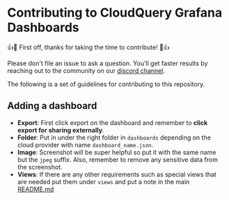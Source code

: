 # Contributing to CloudQuery Grafana Dashboards

:+1::tada: First off, thanks for taking the time to contribute! :tada::+1:

Please don't file an issue to ask a question. You'll get faster results by reaching out to the community on our [discord channel](https://cloudquery.io/discord).

The following is a set of guidelines for contributing to this repository.

## Adding a dashboard

- **Export**: First click export on the dashboard and remember to **click export for sharing externally**.
- **Folder**: Put in under the right folder in `dashboards` depending on the cloud provider with name `dashboard_name.json`.
- **Image**: Screenshot will be super helpful so put it with the same name but the `jpeg` suffix. Also, remember to remove any sensitive data from the screenshot.
- **Views**: If there are any other requirements such as special views that are needed put them under `views` and put a note in the main [README.md](./README.md)